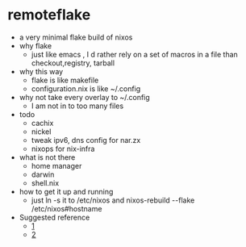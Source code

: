 # remoteflake
- a very minimal flake build of nixos
- why flake
  - just like emacs , I d rather rely on a set of macros in a file than checkout,registry, tarball
- why this way
  - flake is like makefile
  - configuration.nix is like ~/.config
- why not take every overlay to ~/.config
  - I am not in to too many files
- todo
  - cachix
  - nickel
  - tweak ipv6, dns config for nar.zx
  - nixops for nix-infra 
- what is not there 
  - home manager
  - darwin
  - shell.nix
- how to get it up and running
  - just ln -s it to /etc/nixos and nixos-rebuild --flake /etc/nixos#hostname
- Suggested reference
  - [1](https://zimbatm.com/notes/nixflakes)
  - [2](https://xeiaso.net/blog/nix-flakes-look-up-package)
